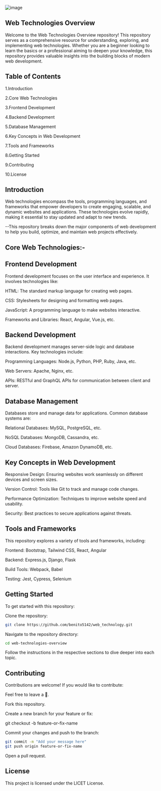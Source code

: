 ![image](./)

## Web Technologies Overview

Welcome to the Web Technologies Overview repository! This repository serves as a comprehensive resource for understanding, exploring, and implementing web technologies. Whether you are a beginner looking to learn the basics or a professional aiming to deepen your knowledge, this repository provides valuable insights into the building blocks of modern web development.



## Table of Contents

1.Introduction

2.Core Web Technologies

3.Frontend Development

4.Backend Development

5.Database Management

6.Key Concepts in Web Development

7.Tools and Frameworks

8.Getting Started

9.Contributing

10.License



## Introduction

Web technologies encompass the tools, programming languages, and frameworks that empower developers to create engaging, scalable, and dynamic websites and applications. These technologies evolve rapidly, making it essential to stay updated and adapt to new trends.

--This repository breaks down the major components of web development to help you build, optimize, and maintain web projects effectively.




## Core Web Technologies:-

## Frontend Development




Frontend development focuses on the user interface and experience. It involves technologies like:

HTML: The standard markup language for creating web pages.

CSS: Stylesheets for designing and formatting web pages.

JavaScript: A programming language to make websites interactive.

Frameworks and Libraries: React, Angular, Vue.js, etc.





## Backend Development

Backend development manages server-side logic and database interactions. Key technologies include:

Programming Languages: Node.js, Python, PHP, Ruby, Java, etc.

Web Servers: Apache, Nginx, etc.

APIs: RESTful and GraphQL APIs for communication between client and server.






## Database Management

Databases store and manage data for applications. Common database systems are:

Relational Databases: MySQL, PostgreSQL, etc.

NoSQL Databases: MongoDB, Cassandra, etc.

Cloud Databases: Firebase, Amazon DynamoDB, etc.






## Key Concepts in Web Development

Responsive Design: Ensuring websites work seamlessly on different devices and screen sizes.

Version Control: Tools like Git to track and manage code changes.

Performance Optimization: Techniques to improve website speed and usability.

Security: Best practices to secure applications against threats.






## Tools and Frameworks

This repository explores a variety of tools and frameworks, including:

Frontend: Bootstrap, Tailwind CSS, React, Angular

Backend: Express.js, Django, Flask

Build Tools: Webpack, Babel

Testing: Jest, Cypress, Selenium







## Getting Started

To get started with this repository:

Clone the repository:
```bash
git clone https://github.com/benito5142/web_technology.git
```
Navigate to the repository directory:
```bash
cd web-technologies-overview
```
Follow the instructions in the respective sections to dive deeper into each topic.






## Contributing

Contributions are welcome! If you would like to contribute:

Feel free to leave a 🌟.

Fork this repository.

Create a new branch for your feature or fix:

git checkout -b feature-or-fix-name

Commit your changes and push to the branch:
```bash
git commit -m "Add your message here"
git push origin feature-or-fix-name
```
Open a pull request.




## License

This project is licensed under the LICET License.
